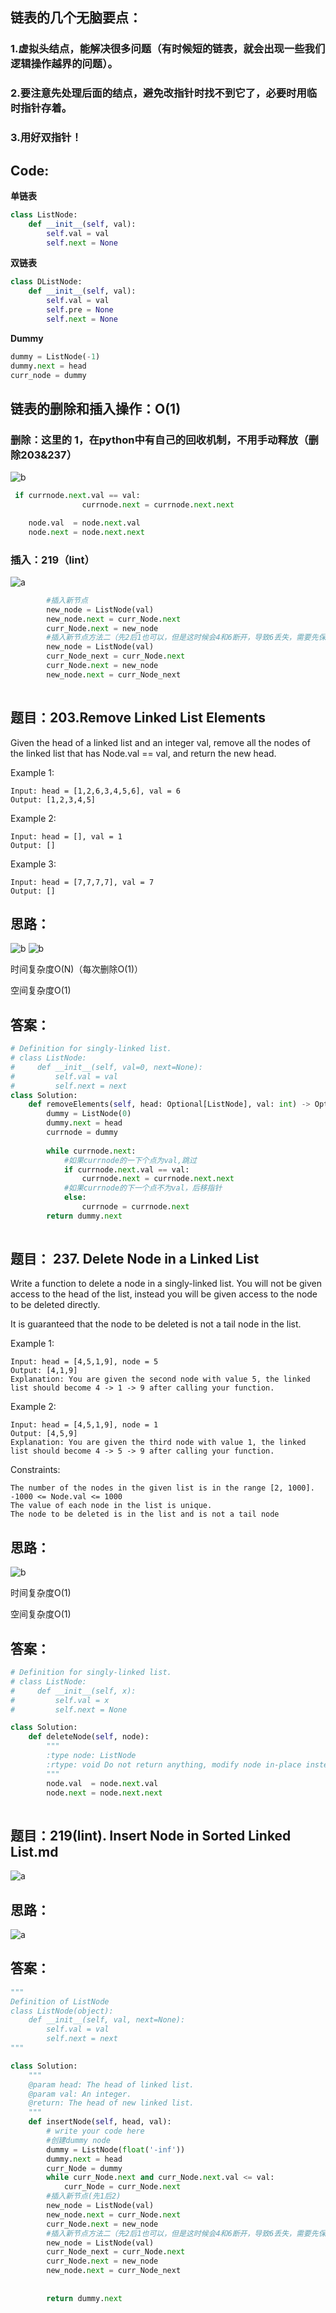 ## 链表的几个无脑要点：

### 1.虚拟头结点，能解决很多问题（有时候短的链表，就会出现一些我们逻辑操作越界的问题）。
### 2.要注意先处理后面的结点，避免改指针时找不到它了，必要时用临时指针存着。
### 3.用好双指针！

## Code:
**单链表**
```python
class ListNode:
    def __init__(self, val):
        self.val = val
        self.next = None
```

**双链表**
```python
class DListNode:
    def __init__(self, val):
        self.val = val
        self.pre = None
        self.next = None      
```
**Dummy**
```python
dummy = ListNode(-1)
dummy.next = head
curr_node = dummy
```


## 链表的删除和插入操作：O(1)
### 删除：这里的 1，在python中有自己的回收机制，不用手动释放（删除203&237）
![b](https://github.com/SSRRBB/Leetcode/blob/main/Images/235.png)
```python
 if currnode.next.val == val:
                currnode.next = currnode.next.next
```
```python
    node.val  = node.next.val
    node.next = node.next.next
```
### 插入：219（lint）
![a](https://github.com/SSRRBB/Leetcode/blob/main/Images/195.png)
```python
        #插入新节点
        new_node = ListNode(val)
        new_node.next = curr_Node.next
        curr_Node.next = new_node
        #插入新节点方法二（先2后1也可以，但是这时候会4和6断开，导致6丢失，需要先保存6）
        new_node = ListNode(val)
        curr_Node_next = curr_Node.next
        curr_Node.next = new_node
        new_node.next = curr_Node_next
    
```





## 题目：203.Remove Linked List Elements
Given the head of a linked list and an integer val, remove all the nodes of the linked list that has Node.val == val, and return the new head.


Example 1:
```
Input: head = [1,2,6,3,4,5,6], val = 6
Output: [1,2,3,4,5]
```
Example 2:
```
Input: head = [], val = 1
Output: []
```
Example 3:
```
Input: head = [7,7,7,7], val = 7
Output: []
```

## 思路：

![b](https://github.com/SSRRBB/Leetcode/blob/main/Images/196.png)
![b](https://github.com/SSRRBB/Leetcode/blob/main/Images/197.png)

时间复杂度O(N)（每次删除O(1)）

空间复杂度O(1)
## 答案：
```python
# Definition for singly-linked list.
# class ListNode:
#     def __init__(self, val=0, next=None):
#         self.val = val
#         self.next = next
class Solution:
    def removeElements(self, head: Optional[ListNode], val: int) -> Optional[ListNode]:
        dummy = ListNode(0)
        dummy.next = head
        currnode = dummy
        
        while currnode.next:
            #如果currnode的一下个点为val,跳过
            if currnode.next.val == val:
                currnode.next = currnode.next.next
            #如果currnode的下一个点不为val，后移指针   
            else:
                currnode = currnode.next
        return dummy.next
        

```

## 题目： 237. Delete Node in a Linked List
Write a function to delete a node in a singly-linked list. You will not be given access to the head of the list, instead you will be given access to the node to be deleted directly.

It is guaranteed that the node to be deleted is not a tail node in the list.

 

Example 1:
```
Input: head = [4,5,1,9], node = 5
Output: [4,1,9]
Explanation: You are given the second node with value 5, the linked list should become 4 -> 1 -> 9 after calling your function.
```
Example 2:
```
Input: head = [4,5,1,9], node = 1
Output: [4,5,9]
Explanation: You are given the third node with value 1, the linked list should become 4 -> 5 -> 9 after calling your function.
```

Constraints:
```
The number of the nodes in the given list is in the range [2, 1000].
-1000 <= Node.val <= 1000
The value of each node in the list is unique.
The node to be deleted is in the list and is not a tail node
```
## 思路：
![b](https://github.com/SSRRBB/Leetcode/blob/main/Images/200.png)

时间复杂度O(1)

空间复杂度O(1)
## 答案：
```python
# Definition for singly-linked list.
# class ListNode:
#     def __init__(self, x):
#         self.val = x
#         self.next = None

class Solution:
    def deleteNode(self, node):
        """
        :type node: ListNode
        :rtype: void Do not return anything, modify node in-place instead.
        """
        node.val  = node.next.val
        node.next = node.next.next
        
```
## 题目：219(lint). Insert Node in Sorted Linked List.md
![a](https://github.com/SSRRBB/Leetcode/blob/main/Images/194.png)

## 思路：
![a](https://github.com/SSRRBB/Leetcode/blob/main/Images/195.png)


## 答案：
```python
"""
Definition of ListNode
class ListNode(object):
    def __init__(self, val, next=None):
        self.val = val
        self.next = next
"""

class Solution:
    """
    @param head: The head of linked list.
    @param val: An integer.
    @return: The head of new linked list.
    """
    def insertNode(self, head, val):
        # write your code here
        #创建dummy node
        dummy = ListNode(float('-inf'))
        dummy.next = head
        curr_Node = dummy
        while curr_Node.next and curr_Node.next.val <= val:
            curr_Node = curr_Node.next
        #插入新节点(先1后2)
        new_node = ListNode(val)
        new_node.next = curr_Node.next
        curr_Node.next = new_node
        #插入新节点方法二（先2后1也可以，但是这时候会4和6断开，导致6丢失，需要先保存6）
        new_node = ListNode(val)
        curr_Node_next = curr_Node.next
        curr_Node.next = new_node
        new_node.next = curr_Node_next
    
    
        return dummy.next


```

